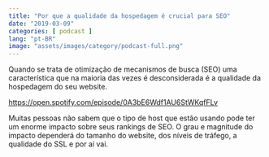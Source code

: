 ```yaml
---
title: "Por que a qualidade da hospedagem é crucial para SEO"
date: "2019-03-09"
categories: [ podcast ]
lang: "pt-BR"
image: "assets/images/category/podcast-full.png"
---
```


Quando se trata de otimização de mecanismos de busca (SEO) uma característica que na maioria das vezes é desconsiderada é a qualidade da hospedagem do seu website.

https://open.spotify.com/episode/0A3bE6Wdf1AU6StWKqfFLv

Muitas pessoas não sabem que o tipo de host que estão usando pode ter um enorme impacto sobre seus rankings de SEO. O grau e magnitude do impacto dependerá do tamanho do website, dos níveis de tráfego, a qualidade do SSL e por aí vai.
